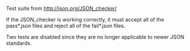 Test suite from http://json.org/JSON_checker/

If the JSON_checker is working correctly, it must accept all of the pass*.json files and reject all of the fail*.json files.

Two tests are disabled since they are no longer applicable to newer JSON standards.
